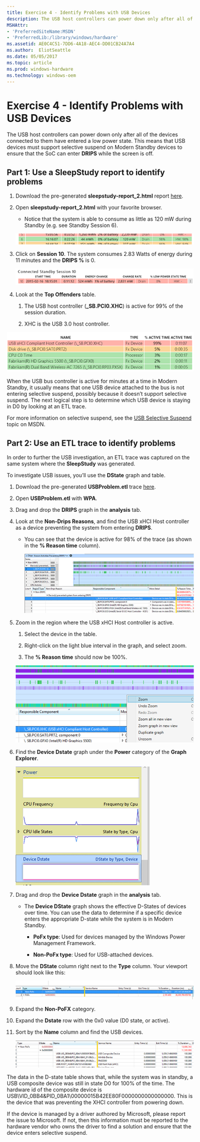 ```yaml
---
title: Exercise 4 - Identify Problems with USB Devices
description: The USB host controllers can power down only after all of the devices connected to them have entered a low power state.
MSHAttr:
- 'PreferredSiteName:MSDN'
- 'PreferredLib:/library/windows/hardware'
ms.assetid: AE0C4C51-7DD6-4A18-AEC4-DD01CB24A7A4
ms.author:  EliotSeattle
ms.date: 05/05/2017
ms.topic: article
ms.prod: windows-hardware
ms.technology: windows-oem
---
```


# Exercise 4 - Identify Problems with USB Devices


The USB host controllers can power down only after all of the devices connected to them have entered a low power state. This means that USB devices must support selective suspend on Modern Standby devices to ensure that the SoC can enter **DRIPS** while the screen is off.

## Part 1: Use a SleepStudy report to identify problems


1.  Download the pre-generated **sleepstudy-report\_2.html** report [here](http://download.microsoft.com/download/3/2/E/32E8B553-47F6-4E2A-9109-C6D678FE0EE8/sleepstudy-report_2.mdl).

2.  Open **sleepstudy-report\_2.html** with your favorite browser.

    -   Notice that the system is able to consume as little as 120 mW during Standby (e.g. see Standby Session 6).

    ![Screenshot shows example data of the systems energy consumption.](images/standbylab9.png)

3.  Click on **Session 10**. The system consumes 2.83 Watts of energy during 11 minutes and the **DRIPS %** is 0.

    ![Screenshot shows example data of the systems energy consumption.](images/standbylab10.png)

4.  Look at the **Top Offenders** table.

    1.  The USB host controller (**\_SB.PCI0.XHC**) is active for 99% of the session duration.

    2.  XHC is the USB 3.0 host controller.

![Screenshot shows example table of top offenders.](images/standbylab11.png)

When the USB bus controller is active for minutes at a time in Modern Standby, it usually means that one USB device attached to the bus is not entering selective suspend, possibly because it doesn’t support selective suspend. The next logical step is to determine which USB device is staying in D0 by looking at an ETL trace.

For more information on selective suspend, see the [USB Selective Suspend](https://msdn.microsoft.com/library/windows/hardware/ff540144) topic on MSDN.

## Part 2: Use an ETL trace to identify problems


In order to further the USB investigation, an ETL trace was captured on the same system where the **SleepStudy** was generated.

To investigate USB issues, you’ll use the **DState** graph and table.

1.  Download the pre-generated **USBProblem.etl** trace [here](http://download.microsoft.com/download/5/1/C/51CB1607-D3A8-455B-828A-244A56B06791/USBProblem.etl).

2.  Open **USBProblem.etl** with **WPA**.

3.  Drag and drop the **DRIPS** graph in the **analysis** tab.

4.  Look at the **Non-Drips Reasons**, and find the USB xHCI Host controller as a device preventing the system from entering **DRIPS**.

    -   You can see that the device is active for 98% of the trace (as shown in the **% Reason time** column).

        ![Screenshot of sample data using WPA.](images/standbylab12.png)

5.  Zoom in the region where the USB xHCI Host controller is active.

    1.  Select the device in the table.

    2.  Right-click on the light blue interval in the graph, and select zoom.

    3.  The **% Reason time** should now be 100%.

    ![Screenshot of sample data using WPA.](images/standbylab13.png)

6.  Find the **Device Dstate** graph under the **Power** category of the **Graph Explorer**.

    ![Screenshot of sample data using WPA.](images/standbylab14.png)

7.  Drag and drop the **Device Dstate** graph in the **analysis** tab.

    -   The **Device DState** graph shows the effective D-States of devices over time. You can use the data to determine if a specific device enters the appropriate D-state while the system is in Modern Standby.

        -   **PoFx type**: Used for devices managed by the Windows Power Management Framework.

        -   **Non-PoFx type**: Used for USB-attached devices.

8.  Move the **DState** column right next to the **Type** column. Your viewport should look like this:

    ![Screenshot shows example DState data.](images/standbylab15.png)

9.  Expand the **Non-PoFX** category.

10. Expand the **Dstate** row with the 0x0 value (D0 state, or active).

11. Sort by the **Name** column and find the USB devices.

    ![Screenshot shows example DState data based on USB devices.](images/standbylab16.png)

The data in the D-state table shows that, while the system was in standby, a USB composite device was still in state D0 for 100% of the time. The hardware id of the composite device is USB\\VID\_0BB4&PID\_0BA1\\00000015B42EE80F0000000000000000. This is the device that was preventing the XHCI controller from powering down.

If the device is managed by a driver authored by Microsoft, please report the issue to Microsoft. If not, then this information must be reported to the hardware vendor who owns the driver to find a solution and ensure that the device enters selective suspend.

 

 






